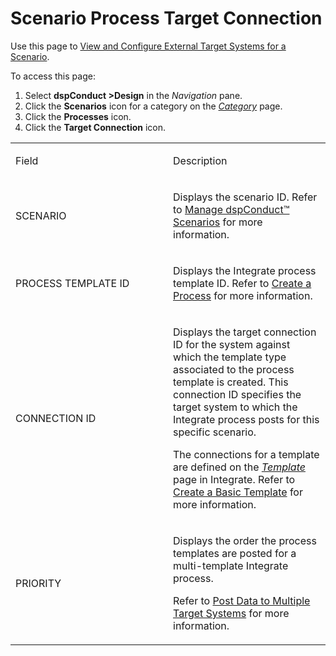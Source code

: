 # Scenario Process Target Connection

<div class="use">

Use this page to [View and Configure External Target Systems for a
Scenario](../Use_Cases/View_and_Configure_External_Target_Systems_Scnrio.htm).

</div>

To access this page:

1.  Select <span style="font-weight: bold;">dspConduct
    \></span>**Design** in the *Navigation* pane.
2.  Click the **Scenarios** icon for a category on the
    *[Category](Category_H.htm)* page.
3.  Click the **Processes** icon.
4.  Click the **Target Connection** icon.

<table>
<colgroup>
<col style="width: 50%" />
<col style="width: 50%" />
</colgroup>
<tbody>
<tr class="odd">
<td><p>Field</p></td>
<td><p>Description</p></td>
</tr>
<tr class="even">
<td><p>SCENARIO</p></td>
<td><p>Displays the scenario ID. Refer to <a href="../Use_Cases/Manage_Scenarios.htm">Manage dspConduct™ Scenarios</a> for more information.</p></td>
</tr>
<tr class="odd">
<td><p>PROCESS TEMPLATE ID</p></td>
<td><p>Displays the Integrate process template ID. Refer to <a href="../../../Platform/Integrate/Use_Cases/Create_a_Process.htm">Create a Process</a> for more information.</p></td>
</tr>
<tr class="even">
<td><p>CONNECTION ID</p></td>
<td><p>Displays the target connection ID for the system against which the template type associated to the process template is created. This connection ID specifies the target system to which the Integrate process posts for this specific scenario.</p>
<p>The connections for a template are defined on the <span style="font-style: italic;"><a href="../../../Platform/Integrate/Page_Desc/Template_H.htm">Template</a></span> page in Integrate. Refer to <a href="../../../Platform/Integrate/Use_Cases/Create_a_Basic_Template.htm">Create a Basic Template</a> for more information.</p></td>
</tr>
<tr class="odd">
<td><p>PRIORITY</p></td>
<td><p>Displays the order the process templates are posted for a multi-template Integrate process.</p>
<p>Refer to <a href="../../../Platform/Integrate/Use_Cases/Post_Data_to_Multiple_Target_Systems_with_One_Process_Template.htm">Post Data to Multiple Target Systems</a> for more information.</p></td>
</tr>
</tbody>
</table>
